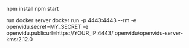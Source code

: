 npm install
npm start

run docker server
docker run -p 4443:4443 --rm -e openvidu.secret=MY_SECRET -e openvidu.publicurl=https://YOUR_IP:4443/ openvidu/openvidu-server-kms:2.12.0
